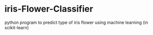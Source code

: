 # iris-Flower-Classifier
python program to predict type of iris flower using machine learning (in scikit-learn)
